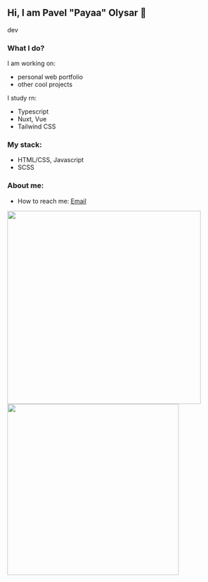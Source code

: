## Hi, I am Pavel "Payaa" Olysar 👋
dev

### What I do?
I am working on:
-  personal web portfolio
-  other cool projects

I study rn: 
- Typescript
- Nuxt, Vue
- Tailwind CSS

### My stack:
- HTML/CSS, Javascript
- SCSS

### About me:
- How to reach me: [Email](olysarp@gmail.com)
  
<div>
  <img width="440px" src="https://github-readme-stats.vercel.app/api?username=PavelOlysar&show_icons=true&theme=algolia">
  <img width="390px" src="https://github-readme-stats.anuraghazra1.vercel.app/api/top-langs/?username=PavelOlysar&layout=compact&theme=algolia" />
</div>
